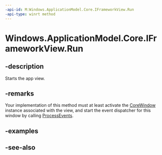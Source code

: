 ----api-id: M:Windows.ApplicationModel.Core.IFrameworkView.Run
-api-type: winrt method
---<!-- Method syntaxpublic void Run()--># Windows.ApplicationModel.Core.IFrameworkView.Run## -descriptionStarts the app view.## -remarksYour implementation of this method must at least activate the [CoreWindow](../windows.ui.core/corewindow.md) instance associated with the view, and start the event dispatcher for this window by calling [ProcessEvents](../windows.ui.core/coredispatcher_processevents.md).## -examples## -see-also